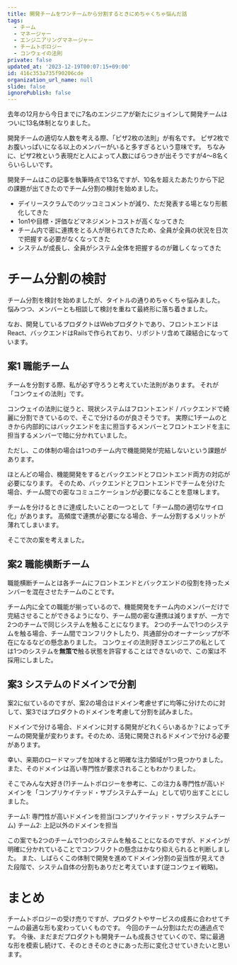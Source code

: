 ```yaml
---
title: 開発チームをワンチームから分割するときにめちゃくちゃ悩んだ話
tags:
  - チーム
  - マネージャー
  - エンジニアリングマネージャー
  - チームトポロジー
  - コンウェイの法則
private: false
updated_at: '2023-12-19T00:07:15+09:00'
id: 416c353a735f90206cde
organization_url_name: null
slide: false
ignorePublish: false
---
```

去年の12月から今日までに7名のエンジニアが新たにジョインして開発チームはついに13名体制となりました。

開発チームの適切な人数を考える際、「ピザ2枚の法則」が有名です。
ピザ2枚でお腹いっぱいになる以上のメンバーがいると多すぎるという意味です。
ちなみに、ピザ2枚という表現だと人によって人数にばらつきが出そうですが4〜8名くらいらしいです。

開発チームはこの記事を執筆時点で13名ですが、10名を超えたあたりから下記の課題が出てきたのでチーム分割の検討を始めました。

* デイリースクラムでのツッコミコメントが減り、ただ発表する場となり形骸化してきた
* 1on1や目標・評価などマネジメントコストが高くなってきた
* チーム内で密に連携をとる人が限られてきたため、全員が全員の状況を日次で把握する必要がなくなってきた
* システムが成長し、全員がシステム全体を把握するのが難しくなってきた

# チーム分割の検討

チーム分割を検討を始めましたが、タイトルの通りめちゃくちゃ悩みました。
悩みつつ、メンバーとも相談して検討を重ねて最終形に落ち着きました。

なお、開発しているプロダクトはWebプロダクトであり、フロントエンドはReact、バックエンドはRailsで作られており、リポジトリ含めて疎結合になっています。

## 案1 職能チーム

チームを分割する際、私が必ず守ろうと考えていた法則があります。
それが「コンウェイの法則」です。

コンウェイの法則に従うと、現状システムはフロントエンド / バックエンドで綺麗に分割できているので、そこで分けるのが良さそうです。
実際に1チームのときから内部的にはバックエンドを主に担当するメンバーとフロントエンドを主に担当するメンバーで暗に分かれていました。

ただし、この体制の場合は1つのチーム内で機能開発が完結しないという課題があります。

ほとんどの場合、機能開発をするとバックエンドとフロントエンド両方の対応が必要になります。
そのため、バックエンドとフロントエンドでチームを分けた場合、チーム間での密なコミュニケーションが必要になることを意味します。

チームを分けるときに達成したいことの一つとして「チーム間の適切なサイロ化」があります。
高頻度で連携が必要になる場合、チーム分割するメリットが薄れてしまいます。

そこで次の案を考えました。

## 案2 職能横断チーム

職能横断チームとは各チームにフロントエンドとバックエンドの役割を持ったメンバーを混在させたチームのことです。

チーム内に全ての職能が揃っているので、機能開発をチーム内のメンバーだけで完結させることができるようになり、チーム間の密な連携は減りますが、一方で2つのチームで同じシステムを触ることになります。
2つのチームで1つのシステムを触る場合、チーム間でコンフリクトしたり、共通部分のオーナーシップが不在になるなどの懸念ありました。
コンウェイの法則好きエンジニアの私としては1つのシステムを**無策で**触る状態を許容することはできないので、この案は不採用にしました。

## 案3 システムのドメインで分割

案2に似ているのですが、案2の場合はドメイン考慮せずに均等に分けたのに対して、案3ではプロダクトのドメインを考慮して分割を試みました。

ドメインで分ける場合、ドメインに対する開発がどれくらいあるか？によってチームの開発量が変わります。そのため、活発に開発されるドメインで分ける必要があります。

幸い、来期のロードマップを加味すると明確な注力領域が1つ見つかりました。
また、そのドメインは高い専門性が要求されることもわかりました。

そこでみんな大好き(?)チームトポロジーを参考に、この注力＆専門性が高いドメインを「コンプリケイテッド・サブシステムチーム」として切り出すことにしました。

チーム1: 専門性が高いドメインを担当(コンプリケイテッド・サブシステムチーム)
チーム2: 上記以外のドメインを担当

この案でも2つのチームで1つのシステムを触ることになるのですが、ドメインが明確に分かれていることでコンフリクトの懸念はかなり抑えられると判断しました。
また、しばらくこの体制で開発を進めてドメイン分割の妥当性が見えてきた段階で、システム自体の分割もありだと考えています(逆コンウェイ戦略)。

# まとめ

チームトポロジーの受け売りですが、プロダクトやサービスの成長に合わせてチームの最適な形も変わっていくものです。
今回のチーム分割はただの通過点です。
今後、まだまだプロダクトも開発チームも成長させていくので、常に最適な形を模索し続けて、そのときそのときにあった形に変化させていきたいと思います。
